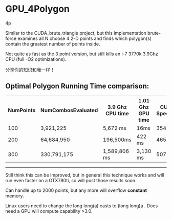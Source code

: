 GPU_4Polygon
============

4p


Similar to the CUDA_brute_triangle project, but this implementation brute-force examines all N choose 4 2-D points and finds which polygon(s) contain the greatest number of points inside.

Not quite as fast as the 3 point version, but still kills an i-7 3770k 3.9Ghz CPU (full -O2 optimizations).

分享你的知识和我一样！

Optimal Polygon Running Time comparison:
---
<table>
<tr>
    <th>NumPoints</th><th>NumCombosEvaluated</th><th> 3.9 Ghz CPU time </th><th> 1.01 Ghz GPU time </th><th> CUDA Speedup</th>
</tr>
    <tr>
    <td> 100</td><td>3,921,225</td><td> 5,672 ms </td><td> 16ms </td><td> 354.5x</td>
  </tr
  <tr>
    <td> 200</td><td>64,684,950</td><td> 196,500ms </td><td> 422 ms </td><td> 465.6x </td>
</tr>
<tr>
    <td> 300</td><td>330,791,175</td><td> 1,589,806 ms</td><td> 3,130 ms </td><td> 507.9x </td>
</tr>

</table>

___



Still think this can be improved, but in general this technique works and will run even faster on a GTX780ti, so will post those results soon.

Can handle up to 2000 points, but any more will overflow __constant__ memory. 

Linux users need to change the long long(a) casts to (long long)a . Does need a GPU will compute capability >3.0.

<script>
  (function(i,s,o,g,r,a,m){i['GoogleAnalyticsObject']=r;i[r]=i[r]||function(){
  (i[r].q=i[r].q||[]).push(arguments)},i[r].l=1*new Date();a=s.createElement(o),
  m=s.getElementsByTagName(o)[0];a.async=1;a.src=g;m.parentNode.insertBefore(a,m)
  })(window,document,'script','//www.google-analytics.com/analytics.js','ga');

  ga('create', 'UA-60172288-1', 'auto');
  ga('send', 'pageview');

</script>

